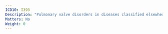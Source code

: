 ```yaml
---
ICD10: I393
Description: "Pulmonary valve disorders in diseases classified elsewhere"
Matters: No
Weight: 0
---
```


